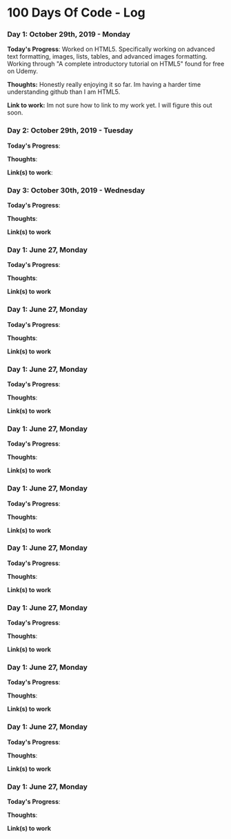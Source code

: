 # 100 Days Of Code - Log

### Day 1: October 29th, 2019 - Monday


**Today's Progress**: Worked on HTML5. Specifically working on advanced text formatting, images, lists, tables, and advanced images formatting. Working through "A complete introductory tutorial on HTML5" found for free on Udemy. 

**Thoughts:** Honestly really enjoying it so far. Im having a harder time understanding github than I am HTML5.

**Link to work:** Im not sure how to link to my work yet. I will figure this out soon. 

### Day 2: October 29th, 2019 - Tuesday


**Today's Progress**: 

**Thoughts**: 

**Link(s) to work**: 


### Day 3: October 30th, 2019 - Wednesday

**Today's Progress**: 

**Thoughts**:

**Link(s) to work**

### Day 1: June 27, Monday

**Today's Progress**: 

**Thoughts**:

**Link(s) to work**

### Day 1: June 27, Monday

**Today's Progress**: 

**Thoughts**:

**Link(s) to work**

### Day 1: June 27, Monday

**Today's Progress**: 

**Thoughts**:

**Link(s) to work**

### Day 1: June 27, Monday

**Today's Progress**: 

**Thoughts**:

**Link(s) to work**

### Day 1: June 27, Monday

**Today's Progress**: 

**Thoughts**:

**Link(s) to work**

### Day 1: June 27, Monday

**Today's Progress**: 

**Thoughts**:

**Link(s) to work**

### Day 1: June 27, Monday

**Today's Progress**: 

**Thoughts**:

**Link(s) to work**

### Day 1: June 27, Monday

**Today's Progress**: 

**Thoughts**:

**Link(s) to work**

### Day 1: June 27, Monday

**Today's Progress**: 

**Thoughts**:

**Link(s) to work**

### Day 1: June 27, Monday

**Today's Progress**: 

**Thoughts**:

**Link(s) to work**
